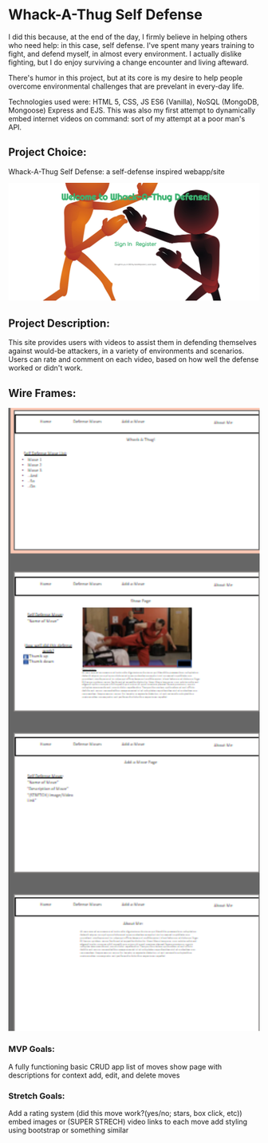 # Whack-A-Thug Self Defense

I did this because, at the end of the day, I firmly believe in helping others who need help: in this case, self defense. I've spent many years training to fight, and defend myself, in almost every environment.  I actually dislike fighting, but I do enjoy surviving a change encounter and living afteward.

There's humor in this project, but at its core is my desire to help people overcome environmental challenges that are prevelant in every-day life.

Technologies used were: HTML 5, CSS, JS ES6 (Vanilla), NoSQL (MongoDB, Mongoose) Express and EJS. This was also my first attempt to dynamically embed internet videos on command: sort of my attempt at a poor man's API.

## Project Choice: 
Whack-A-Thug Self Defense: a self-defense inspired webapp/site

<img width="1017" alt="login screenshot image" src="public/images/loginScreenshot.png">

## Project Description:
This site provides users with videos to assist them in defending themselves against would-be attackers, in a variety of environments and scenarios. Users can rate and comment on each video, based on how well the defense worked or didn't work.

## Wire Frames:
<img width="1017" alt="wireframes" src="public/images/wireframes.png">

### MVP Goals:
A fully functioning basic CRUD app
list of moves
show page with descriptions for context
add, edit, and delete moves

### Stretch Goals:
Add a rating system (did this move work?(yes/no; stars, box click, etc))
embed images or (SUPER STRECH) video links to each move
add styling using bootstrap or something similar



